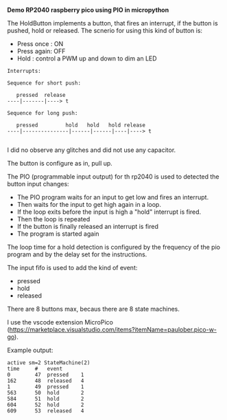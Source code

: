 **Demo RP2040 raspberry pico using PIO in micropython**

The HoldButton implements a button, that fires an interrupt, if the button is pushed, hold or released.
The scnerio for using this kind of button is:
- Press once : ON
- Press again: OFF
- Hold  : control a PWM up and down to dim an LED

```
Interrupts:

Sequence for short push:

   pressed  release
----|-------|----> t

Sequence for long push:

   pressed         hold   hold   hold release
----|---------------|------|------|----|----> t
    
```

I did no observe any glitches and did not use any capacitor.

The button is configure as in, pull up.

The PIO (programmable input output) for th rp2040 is used to detected the button input changes:

- The PIO program waits for an input to get low and fires an interrupt.
- Then waits for the input to get high again in a loop.
- If the loop exits before the input is high a "hold" interrupt is fired.
- Then the loop is repeated
- If the button is finally released an interrupt is fired
- The program is started again

The loop time for a hold detection is configured by the frequency of the pio program 
and by the delay set for the instructions.

The input fifo is used to add the kind of event: 
- pressed
- hold
- released

There are 8 buttons max, becaus there are 8 state machines.

I use the vscode extension MicroPico (https://marketplace.visualstudio.com/items?itemName=paulober.pico-w-go).

Example output:


```
active sm=2 StateMachine(2)
time     #   event  
0        47  pressed    1
162      48  released   4
1        49  pressed    1
563      50  hold       2
584      51  hold       2
604      52  hold       2
609      53  released   4
```
